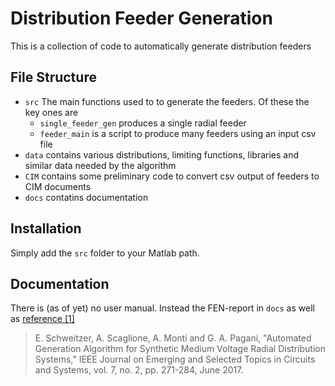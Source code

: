 # Distribution Feeder Generation

This is a collection of code to automatically generate distribution feeders

## File Structure
- `src` The main functions used to to generate the feeders. Of these the key ones are
  - `single_feeder_gen` produces a single radial feeder
  - `feeder_main` is a script to produce many feeders using an input csv file
- `data` contains various distributions, limiting functions, libraries and similar data needed by the algorithm
- `CIM` contains some preliminary code to convert csv output of feeders to CIM documents
- `docs` contatins documentation

## Installation
Simply add the `src` folder to your Matlab path.

## Documentation
There is (as of yet) no user manual. Instead the FEN-report in `docs` as well as [reference \[1\]][1] 

> E. Schweitzer, A. Scaglione, A. Monti and G. A. Pagani, 
 "Automated Generation Algorithm for Synthetic Medium Voltage Radial Distribution Systems," 
  IEEE Journal on Emerging and Selected Topics in Circuits and Systems, vol. 7, no. 2, pp. 271-284, June 2017.

[1]: https://dx.doi.org/10.1109/JETCAS.2017.2682934
